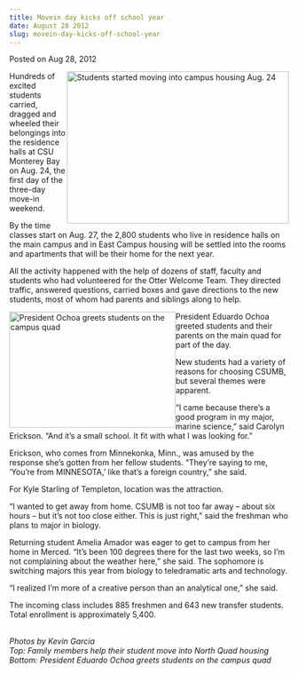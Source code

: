 ```yaml
---
title: Movein day kicks off school year
date: August 28 2012
slug: movein-day-kicks-off-school-year
---
```


 



<span class="date">Posted on Aug 28, 2012    </span>
<p><img alt="Students started moving into campus housing Aug. 24" src="https://news.csumb.edu/sites/default/files/65/attachments/news/images/folks_moving_in.small_.jpg" style="float:right; width:400px; height:274px">Hundreds of
excited students carried, dragged and wheeled their belongings into
the residence halls at CSU Monterey Bay on Aug. 24, the first day
of the three-day move-in weekend.</img></p>
<p>By the time classes start on Aug. 27, the 2,800 students who
live in residence halls on the main campus and in East Campus
housing will be settled into the rooms and apartments that will be
their home for the next year.</p>
<p>All the activity happened with the help of dozens of staff,
faculty and students who had volunteered for the Otter Welcome
Team. They directed traffic, answered questions, carried boxes and
gave directions to the new students, most of whom had parents and
siblings along to help.</p>
<p><img alt="President Ochoa greets students on the campus quad" src="https://news.csumb.edu/sites/default/files/65/attachments/news/images/pres.ochoa_on_quad.small_.jpg" style="float:left; width:300px; height:209px">President Eduardo
Ochoa greeted students and their parents on the main quad for part
of the day.</img></p>
<p>New students had a variety of reasons for choosing CSUMB, but
several themes were apparent.</p>
<p>&#x201C;I came because there&#x2019;s a good program in my major, marine
science,&#x201D; said Carolyn Erickson. &#x201C;And it&#x2019;s a small school. It fit
with what I was looking for.&#x201D;</p>
<p>Erickson, who comes from Minnekonka, Minn., was amused by the
response she&#x2019;s gotten from her fellow students. &#x201C;They&#x2019;re saying to
me, &#x2018;You&#x2019;re from MINNESOTA,&#x2019; like that&#x2019;s a foreign country,&#x201D; she
said.</p>
<p>For Kyle Starling of Templeton, location was the attraction.</p>
<p>&#x201C;I wanted to get away from home. CSUMB is not too far away &#x2013;
about six hours &#x2013; but it&#x2019;s not too close either. This is just
right,&#x201D; said the freshman who plans to major in biology.</p>
<p>Returning student Amelia Amador was eager to get to campus from
her home in Merced. &#x201C;It&#x2019;s been 100 degrees there for the last two
weeks, so I&#x2019;m not complaining about the weather here,&#x201D; she said.
The sophomore is switching majors this year from biology to
teledramatic arts and technology.</p>
<p>&#x201C;I realized I&#x2019;m more of a creative person than an analytical
one,&#x201D; she said.</p>
<p>The incoming class includes 885 freshmen and 643 new transfer
students. Total enrollment is approximately 5,400.</p>
<p class="small"><br>
<em>Photos by Kevin Garcia<br>
Top: Family members help their student move into North Quad
housing<br>
Bottom: President Eduardo Ochoa greets students on the campus
quad</br></br></em></br></p>





 
